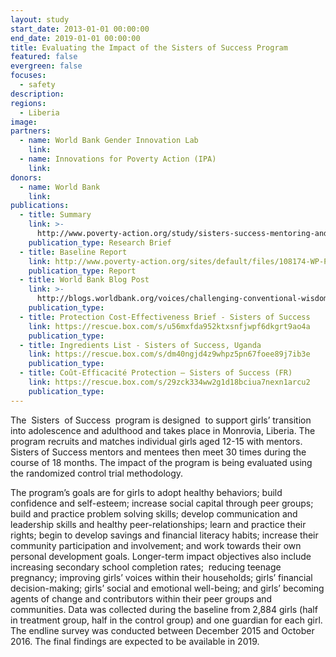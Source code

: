 ```yaml
---
layout: study
start_date: 2013-01-01 00:00:00
end_date: 2019-01-01 00:00:00
title: Evaluating the Impact of the Sisters of Success Program
featured: false
evergreen: false
focuses:
  - safety
description:
regions:
  - Liberia
image:
partners:
  - name: World Bank Gender Innovation Lab
    link:
  - name: Innovations for Poverty Action (IPA)
    link:
donors:
  - name: World Bank
    link:
publications:
  - title: Summary
    link: >-
      http://www.poverty-action.org/study/sisters-success-mentoring-and-girls%E2%80%99-groups-liberia
    publication_type: Research Brief
  - title: Baseline Report
    link: http://www.poverty-action.org/sites/default/files/108174-WP-PUBLIC.pdf
    publication_type: Report
  - title: World Bank Blog Post
    link: >-
      http://blogs.worldbank.org/voices/challenging-conventional-wisdom-about-girl-s-schooling
    publication_type:
  - title: Protection Cost-Effectiveness Brief - Sisters of Success
    link: https://rescue.box.com/s/u56mxfda952ktxsnfjwpf6dkgrt9ao4a
    publication_type:
  - title: Ingredients List - Sisters of Success, Uganda
    link: https://rescue.box.com/s/dm40ngjd4z9whpz5pn67foee89j7ib3e
    publication_type:
  - title: Coût-Efficacité Protection – Sisters of Success (FR)
    link: https://rescue.box.com/s/29zck334ww2g1d18bciua7nexn1arcu2
    publication_type:
---
```

The&nbsp; Sisters&nbsp; of Success&nbsp; program is designed&nbsp; to support girls’ transition into adolescence and adulthood and takes place in Monrovia, Liberia. The program recruits and matches individual girls aged 12-15 with mentors.&nbsp; Sisters of Success mentors and mentees then meet 30 times during the course of 18 months. The impact of the program is being evaluated using the randomized control trial methodology.

The program’s goals are for girls to adopt healthy behaviors; build confidence and self-esteem; increase social capital through peer groups; build and practice problem solving skills; develop communication and leadership skills and healthy peer-relationships; learn and practice their rights; begin to develop savings and financial literacy habits; increase their community participation and involvement; and work towards their own personal development goals. Longer-term impact objectives also include increasing secondary school completion rates;&nbsp; reducing teenage pregnancy; improving girls’ voices within their households; girls’ financial decision-making; girls’ social and emotional well-being; and girls’ becoming agents of change and contributors within their peer groups and communities. Data was collected during the baseline from 2,884 girls (half in treatment group, half in the control group) and one guardian for each girl. The endline survey was conducted between December 2015 and October 2016. The final findings are expected to be available in 2019.